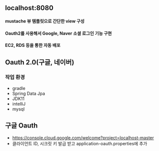 ## localhost:8080


#### mustache 뷰 템플릿으로 간단한 view 구성
#### Oauth2를 사용해서 Google, Naver 소셜 로그인 기능 구현
#### EC2, RDS 등을 통한 자동 배포

## Oauth 2.0(구글, 네이버)

### 작업 환경
- gradle
- Spring Data Jpa
- JDK11
- intelliJ
- mysql

## 구글 Oauth
- https://console.cloud.google.com/welcome?project=localhost-master
- 클라이언트 ID, 시크릿 키 발급 받고 application-oauth.properties에 추가

